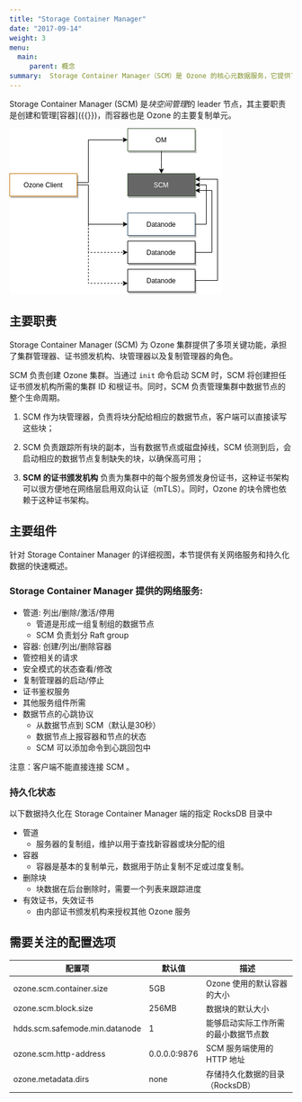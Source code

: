 ```yaml
---
title: "Storage Container Manager"
date: "2017-09-14"
weight: 3
menu: 
  main:
     parent: 概念
summary:  Storage Container Manager（SCM）是 Ozone 的核心元数据服务，它提供了 Ozone 的分布式数据块服务层。
---
```

<!---
  Licensed to the Apache Software Foundation (ASF) under one or more
  contributor license agreements.  See the NOTICE file distributed with
  this work for additional information regarding copyright ownership.
  The ASF licenses this file to You under the Apache License, Version 2.0
  (the "License"); you may not use this file except in compliance with
  the License.  You may obtain a copy of the License at

      http://www.apache.org/licenses/LICENSE-2.0

  Unless required by applicable law or agreed to in writing, software
  distributed under the License is distributed on an "AS IS" BASIS,
  WITHOUT WARRANTIES OR CONDITIONS OF ANY KIND, either express or implied.
  See the License for the specific language governing permissions and
  limitations under the License.
-->

Storage Container Manager (SCM) 是*块空间管理*的 leader 节点，其主要职责是创建和管理[容器]({{<ref path="concept/Containers.md" lang="en">}})，而容器也是 Ozone 的主要复制单元。

![Storage Container Manager](StorageContainerManager.png)

## 主要职责

Storage Container Manager (SCM) 为 Ozone 集群提供了多项关键功能，承担了集群管理器、证书颁发机构、块管理器以及复制管理器的角色。

SCM 负责创建 Ozone 集群。当通过 `init` 命令启动 SCM 时，SCM 将创建担任证书颁发机构所需的集群 ID 和根证书。同时，SCM 负责管理集群中数据节点的整个生命周期。

1. SCM 作为块管理器，负责将块分配给相应的数据节点，客户端可以直接读写这些块；

2. SCM 负责跟踪所有块的副本，当有数据节点或磁盘掉线，SCM 侦测到后，会启动相应的数据节点复制缺失的块，以确保高可用；

3. **SCM 的证书颁发机构** 负责为集群中的每个服务颁发身份证书，这种证书架构可以很方便地在网络层启用双向认证（mTLS）。同时，Ozone 的块令牌也依赖于这种证书架构。

## 主要组件

针对 Storage Container Manager 的详细视图，本节提供有关网络服务和持久化数据的快速概述。

### Storage Container Manager 提供的网络服务:

 * 管道: 列出/删除/激活/停用
    * 管道是形成一组复制组的数据节点
    * SCM 负责划分 Raft group
 * 容器: 创建/列出/删除容器
 * 管控相关的请求
 * 安全模式的状态查看/修改
 * 复制管理器的启动/停止
 * 证书鉴权服务
 * 其他服务组件所需
 * 数据节点的心跳协议
   * 从数据节点到 SCM（默认是30秒）
   * 数据节点上报容器和节点的状态
   * SCM 可以添加命令到心跳回包中
   
 注意：客户端不能直接连接 SCM 。
 
### 持久化状态
 
 以下数据持久化在 Storage Container Manager 端的指定 RocksDB 目录中
 
 * 管道
   * 服务器的复制组，维护以用于查找新容器或块分配的组
 * 容器
   * 容器是基本的复制单元，数据用于防止复制不足或过度复制。
 * 删除块
   * 块数据在后台删除时，需要一个列表来跟踪进度
 * 有效证书，失效证书
   * 由内部证书颁发机构来授权其他 Ozone 服务

## 需要关注的配置选项

配置项 | 默认值 | 描述 
----|---------|------------
ozone.scm.container.size | 5GB | Ozone 使用的默认容器的大小
ozone.scm.block.size | 256MB |  数据块的默认大小
hdds.scm.safemode.min.datanode | 1 | 能够启动实际工作所需的最小数据节点数
ozone.scm.http-address | 0.0.0.0:9876 | SCM 服务端使用的 HTTP 地址
ozone.metadata.dirs | none | 存储持久化数据的目录（RocksDB）
